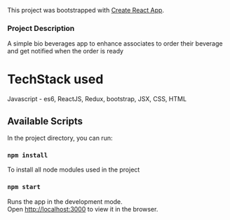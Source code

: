 This project was bootstrapped with [Create React App](https://github.com/facebook/create-react-app).

### Project Description

A simple bio beverages app to enhance associates to order their beverage and get notified when the order is ready

# TechStack used

Javascript - es6, ReactJS, Redux, bootstrap, JSX, CSS, HTML

## Available Scripts

In the project directory, you can run:

### `npm install`

To install all node modules used in the project

### `npm start`

Runs the app in the development mode.<br>
Open [http://localhost:3000](http://localhost:3000) to view it in the browser.


